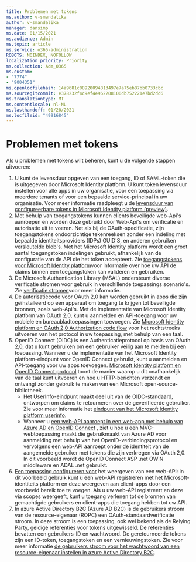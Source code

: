 ```yaml
---
title: Problemen met tokens
ms.author: v-smandalika
author: v-smandalika
manager: dansimp
ms.date: 01/15/2021
ms.audience: Admin
ms.topic: article
ms.service: o365-administration
ROBOTS: NOINDEX, NOFOLLOW
localization_priority: Priority
ms.collection: Adm_O365
ms.custom:
- "7774"
- "9004351"
ms.openlocfilehash: 14a9681c08920094813497e7a75eb87bb0733cbc
ms.sourcegitcommit: e378232f4c9ef4e962208100db752221e7bd2dd6
ms.translationtype: MT
ms.contentlocale: nl-NL
ms.lasthandoff: 01/20/2021
ms.locfileid: "49916845"
---
```

# <a name="issues-with-tokens"></a>Problemen met tokens

Als u problemen met tokens wilt beheren, kunt u de volgende stappen uitvoeren:

1. U kunt de levensduur opgeven van een toegang, ID of SAML-token die is uitgegeven door Microsoft Identity platform. U kunt token levensduur instellen voor alle apps in uw organisatie, voor een toepassing via meerdere tenants of voor een bepaalde service-principal in uw organisatie. Voor meer informatie raadpleegt u de [levensduur van configureerbare tokens in Microsoft Identity platform (preview)](https://docs.microsoft.com/azure/active-directory/develop/active-directory-configurable-token-lifetimes).
2. Met behulp van toegangstokens kunnen clients beveiligde web-Api's aanroepen en worden deze gebruikt door Web-Api's om verificatie en autorisatie uit te voeren. Net als bij de OAuth-specificatie, zijn toegangstokens ondoorzichtige tekenreeksen zonder een indeling met bepaalde identiteitsproviders (IDPs) GUID'S, en anderen gebruiken versleutelde blob's. Met het Microsoft Identity platform wordt een groot aantal toegangstoken indelingen gebruikt, afhankelijk van de configuratie van de API die het token accepteert. Zie [toegangstokens voor Microsoft Identity platform](https://docs.microsoft.com/azure/active-directory/develop/userinfo#calling-the-userinfo-endpoint)voor informatie over hoe uw API de claims binnen een toegangstoken kan valideren en gebruiken.
3. De Microsoft Authentication Library (MSAL) ondersteunt diverse verificatie stromen voor gebruik in verschillende toepassings scenario's. Zie [verificatie stromen](https://docs.microsoft.com/azure/active-directory/develop/msal-authentication-flows#how-each-flow-emits-tokens-and-codes)voor meer informatie.
4. De autorisatiecode voor OAuth 2,0 kan worden gebruikt in apps die zijn geïnstalleerd op een apparaat om toegang te krijgen tot beveiligde bronnen, zoals web-Api's. Met de implementatie van Microsoft Identity platform van OAuth 2,0, kunt u aanmelden en API-toegang voor uw mobiele en bureaubladtoepassingen toevoegen. Zie [Microsoft Identity platform en OAuth 2,0 Authorization code flow](https://docs.microsoft.com/azure/active-directory/develop/v2-oauth2-auth-code-flow#refresh-the-access-token) voor het rechtstreeks uitvoeren van het protocol in uw toepassing, met behulp van een taal.
5. OpenID Connect (OIDC) is een Authenticatieprotocol op basis van OAuth 2,0, dat u kunt gebruiken om een gebruiker veilig aan te melden bij een toepassing. Wanneer u de implementatie van het Microsoft Identity platform-eindpunt voor OpenID Connect gebruikt, kunt u aanmelden en API-toegang voor uw apps toevoegen. [Microsoft Identity platform en OpenID Connect protocol](https://docs.microsoft.com/azure/active-directory/develop/v2-protocols-oidc#send-the-sign-in-request) toont de manier waarop u dit onafhankelijk van de taal kunt uitvoeren en hoe u HTTP-berichten verzendt en ontvangt zonder gebruik te maken van een Microsoft open-source-bibliotheek.
    - Het UserInfo-eindpunt maakt deel uit van de OIDC-standaard, ontworpen om claims te retourneren over de geverifieerde gebruiker. Zie voor meer informatie het [eindpunt van het Microsoft Identity platform userinfo](https://docs.microsoft.com/azure/active-directory/develop/userinfo#consider-use-an-id-token-instead).
    - Wanneer u [een web-API aanroept in een web-app met behulp van Azure AD en OpenID Connect](https://docs.microsoft.com/samples/azure-samples/active-directory-dotnet-webapp-webapi-openidconnect/active-directory-dotnet-webapp-webapi-openidconnect/) , ziet u hoe u een MVC-webtoepassing maakt die gebruikmaakt van Azure AD voor aanmelding met behulp van het OpenID-verbindingsprotocol en vervolgens een web-API aanroept onder de identiteit van de aangemelde gebruiker met tokens die zijn verkregen via OAuth 2,0. In dit voorbeeld wordt de OpenID Connect ASP .net OWIN middleware en ADAL .net gebruikt.
6. [Een toepassing configureren voor](https://docs.microsoft.com/azure/active-directory/develop/quickstart-configure-app-expose-web-apis) het weergeven van een web-API: in dit voorbeeld gebruik kunt u een web-API registreren met het Microsoft-identiteits platform en deze weergeven aan client-apps door een voorbeeld bereik toe te voegen. Als u uw web-API registreert en deze via scopes weergeeft, kunt u toegang verlenen tot de bronnen van gemachtigde gebruikers en client-apps die toegang hebben tot uw API.
7. In azure Active Directory B2C (Azure AD B2C) is de gebruikers stroom van de resource-eigenaar (ROPC) een OAuth-standaardverificatie stroom. In deze stroom is een toepassing, ook wel bekend als de Relying Party, geldige referenties voor tokens uitgewisseld. De referenties bevatten een gebruikers-ID en wachtwoord. De geretourneerde tokens zijn een ID-token, toegangstoken en een vernieuwingstoken. Zie voor meer informatie [de gebruikers stroom voor het wachtwoord van een resource-eigenaar instellen in azure Active Directory B2C](https://docs.microsoft.com/azure/active-directory-b2c/add-ropc-policy?tabs=app-reg-ga&pivots=b2c-user-flow). 

